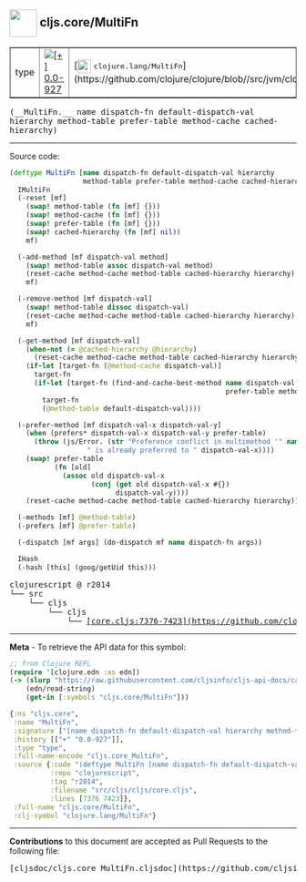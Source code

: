 ## <img width="48px" valign="middle" src="http://i.imgur.com/Hi20huC.png"> cljs.core/MultiFn

 <table border="1">
<tr>

<td>type</td>
<td><a href="https://github.com/cljsinfo/cljs-api-docs/tree/0.0-927"><img valign="middle" alt="[+] 0.0-927" src="https://img.shields.io/badge/+-0.0--927-lightgrey.svg"></a> </td>
<td>
[<img height="24px" valign="middle" src="http://i.imgur.com/1GjPKvB.png"> <samp>clojure.lang/MultiFn</samp>](https://github.com/clojure/clojure/blob//src/jvm/clojure/lang/MultiFn.java)
</td>
</tr>
</table>

 <samp>
(__MultiFn.__ name dispatch-fn default-dispatch-val hierarchy method-table prefer-table method-cache cached-hierarchy)<br>
</samp>

---





Source code:

```clj
(deftype MultiFn [name dispatch-fn default-dispatch-val hierarchy
                  method-table prefer-table method-cache cached-hierarchy]
  IMultiFn
  (-reset [mf]
    (swap! method-table (fn [mf] {}))
    (swap! method-cache (fn [mf] {}))
    (swap! prefer-table (fn [mf] {}))
    (swap! cached-hierarchy (fn [mf] nil))
    mf)

  (-add-method [mf dispatch-val method]
    (swap! method-table assoc dispatch-val method)
    (reset-cache method-cache method-table cached-hierarchy hierarchy)
    mf)

  (-remove-method [mf dispatch-val]
    (swap! method-table dissoc dispatch-val)
    (reset-cache method-cache method-table cached-hierarchy hierarchy)
    mf)

  (-get-method [mf dispatch-val]
    (when-not (= @cached-hierarchy @hierarchy)
      (reset-cache method-cache method-table cached-hierarchy hierarchy))
    (if-let [target-fn (@method-cache dispatch-val)]
      target-fn
      (if-let [target-fn (find-and-cache-best-method name dispatch-val hierarchy method-table
                                                     prefer-table method-cache cached-hierarchy)]
        target-fn
        (@method-table default-dispatch-val))))

  (-prefer-method [mf dispatch-val-x dispatch-val-y]
    (when (prefers* dispatch-val-x dispatch-val-y prefer-table)
      (throw (js/Error. (str "Preference conflict in multimethod '" name "': " dispatch-val-y
                   " is already preferred to " dispatch-val-x))))
    (swap! prefer-table
           (fn [old]
             (assoc old dispatch-val-x
                    (conj (get old dispatch-val-x #{})
                          dispatch-val-y))))
    (reset-cache method-cache method-table cached-hierarchy hierarchy))

  (-methods [mf] @method-table)
  (-prefers [mf] @prefer-table)

  (-dispatch [mf args] (do-dispatch mf name dispatch-fn args))

  IHash
  (-hash [this] (goog/getUid this)))
```

 <pre>
clojurescript @ r2014
└── src
    └── cljs
        └── cljs
            └── <ins>[core.cljs:7376-7423](https://github.com/clojure/clojurescript/blob/r2014/src/cljs/cljs/core.cljs#L7376-L7423)</ins>
</pre>


---

__Meta__ - To retrieve the API data for this symbol:

```clj
;; from Clojure REPL
(require '[clojure.edn :as edn])
(-> (slurp "https://raw.githubusercontent.com/cljsinfo/cljs-api-docs/catalog/cljs-api.edn")
    (edn/read-string)
    (get-in [:symbols "cljs.core/MultiFn"]))
```

```clj
{:ns "cljs.core",
 :name "MultiFn",
 :signature ["[name dispatch-fn default-dispatch-val hierarchy method-table prefer-table method-cache cached-hierarchy]"],
 :history [["+" "0.0-927"]],
 :type "type",
 :full-name-encode "cljs.core_MultiFn",
 :source {:code "(deftype MultiFn [name dispatch-fn default-dispatch-val hierarchy\n                  method-table prefer-table method-cache cached-hierarchy]\n  IMultiFn\n  (-reset [mf]\n    (swap! method-table (fn [mf] {}))\n    (swap! method-cache (fn [mf] {}))\n    (swap! prefer-table (fn [mf] {}))\n    (swap! cached-hierarchy (fn [mf] nil))\n    mf)\n\n  (-add-method [mf dispatch-val method]\n    (swap! method-table assoc dispatch-val method)\n    (reset-cache method-cache method-table cached-hierarchy hierarchy)\n    mf)\n\n  (-remove-method [mf dispatch-val]\n    (swap! method-table dissoc dispatch-val)\n    (reset-cache method-cache method-table cached-hierarchy hierarchy)\n    mf)\n\n  (-get-method [mf dispatch-val]\n    (when-not (= @cached-hierarchy @hierarchy)\n      (reset-cache method-cache method-table cached-hierarchy hierarchy))\n    (if-let [target-fn (@method-cache dispatch-val)]\n      target-fn\n      (if-let [target-fn (find-and-cache-best-method name dispatch-val hierarchy method-table\n                                                     prefer-table method-cache cached-hierarchy)]\n        target-fn\n        (@method-table default-dispatch-val))))\n\n  (-prefer-method [mf dispatch-val-x dispatch-val-y]\n    (when (prefers* dispatch-val-x dispatch-val-y prefer-table)\n      (throw (js/Error. (str \"Preference conflict in multimethod '\" name \"': \" dispatch-val-y\n                   \" is already preferred to \" dispatch-val-x))))\n    (swap! prefer-table\n           (fn [old]\n             (assoc old dispatch-val-x\n                    (conj (get old dispatch-val-x #{})\n                          dispatch-val-y))))\n    (reset-cache method-cache method-table cached-hierarchy hierarchy))\n\n  (-methods [mf] @method-table)\n  (-prefers [mf] @prefer-table)\n\n  (-dispatch [mf args] (do-dispatch mf name dispatch-fn args))\n\n  IHash\n  (-hash [this] (goog/getUid this)))",
          :repo "clojurescript",
          :tag "r2014",
          :filename "src/cljs/cljs/core.cljs",
          :lines [7376 7423]},
 :full-name "cljs.core/MultiFn",
 :clj-symbol "clojure.lang/MultiFn"}

```

---

__Contributions__ to this document are accepted as Pull Requests to the following file:

 <pre>
[cljsdoc/cljs.core_MultiFn.cljsdoc](https://github.com/cljsinfo/cljs-api-docs/blob/master/cljsdoc/cljs.core_MultiFn.cljsdoc)
</pre>

